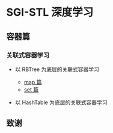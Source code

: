 # SGI-STL 深度学习

## 容器篇

### 关联式容器学习

- 以 RBTree 为底层的关联式容器学习
  - [map 篇](https://github.com/Apriluestc/sgi-stl/blob/master/SGI-STL/map/map.md)
  - [set 篇](https://github.com/Apriluestc/sgi-stl/blob/master/SGI-STL/set/set.md)

- 以 HashTable 为底层的关联式容器学习

## 致谢
